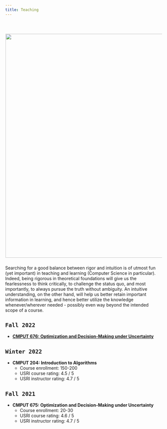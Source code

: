 ```yaml
---
title: Teaching
---
```



<div>
<img alt="" src="/img/rigor_intuition_f.png" style="min-width:220px; float:center; margin: 40px 1px 10px 1px" width="720"/>
</div>

Searching for a good balance between rigor and intuition is of utmost fun (yet important) in teaching and learning (Computer Science in particular). Indeed, being rigorous in theoretical foundations will give us the fearlessness to think critically, to challenge the status quo, and most importantly, to always pursue the truth without ambiguity. An intuitive understanding, on the other hand, will help us better retain important information in learning, and hence better utilize the knowledge whenever/wherever needed - possibly even way beyond the intended scope of a course.


## `Fall 2022`
>
- [**CMPUT 676: Optimization and Decision-Making under Uncertainty**](/teaching/optimization)


## `Winter 2022`
>
- **CMPUT 204: Introduction to Algorithms**
    - Course enrollment: 150-200
    - USRI course rating: 4.5 / 5
    - USRI instructor rating: 4.7 / 5

## `Fall 2021`
>
- **CMPUT 675: Optimization and Decision-Making under Uncertainty**
    - Course enrollment: 20-30
    - USRI course rating: 4.6 / 5
    - USRI instructor rating: 4.7 / 5

